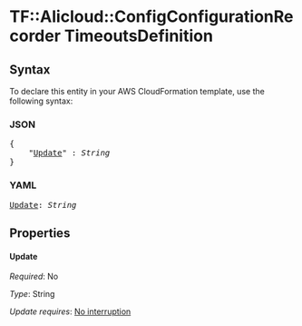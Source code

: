# TF::Alicloud::ConfigConfigurationRecorder TimeoutsDefinition

## Syntax

To declare this entity in your AWS CloudFormation template, use the following syntax:

### JSON

<pre>
{
    "<a href="#update" title="Update">Update</a>" : <i>String</i>
}
</pre>

### YAML

<pre>
<a href="#update" title="Update">Update</a>: <i>String</i>
</pre>

## Properties

#### Update

_Required_: No

_Type_: String

_Update requires_: [No interruption](https://docs.aws.amazon.com/AWSCloudFormation/latest/UserGuide/using-cfn-updating-stacks-update-behaviors.html#update-no-interrupt)

